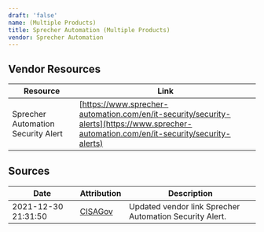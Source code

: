 ```yaml
---
draft: 'false'
name: (Multiple Products)
title: Sprecher Automation (Multiple Products)
vendor: Sprecher Automation
---
```


## Vendor Resources
| Resource | Link |
| --- | --- |
| Sprecher Automation Security Alert | [https://www.sprecher-automation.com/en/it-security/security-alerts](https://www.sprecher-automation.com/en/it-security/security-alerts) |



## Sources
| Date | Attribution | Description |
| --- | --- | --- |
| 2021-12-30 21:31:50 | [CISAGov](https://raw.githubusercontent.com/cisagov/log4j-affected-db/develop/README.md) | Updated vendor link Sprecher Automation Security Alert.  |

